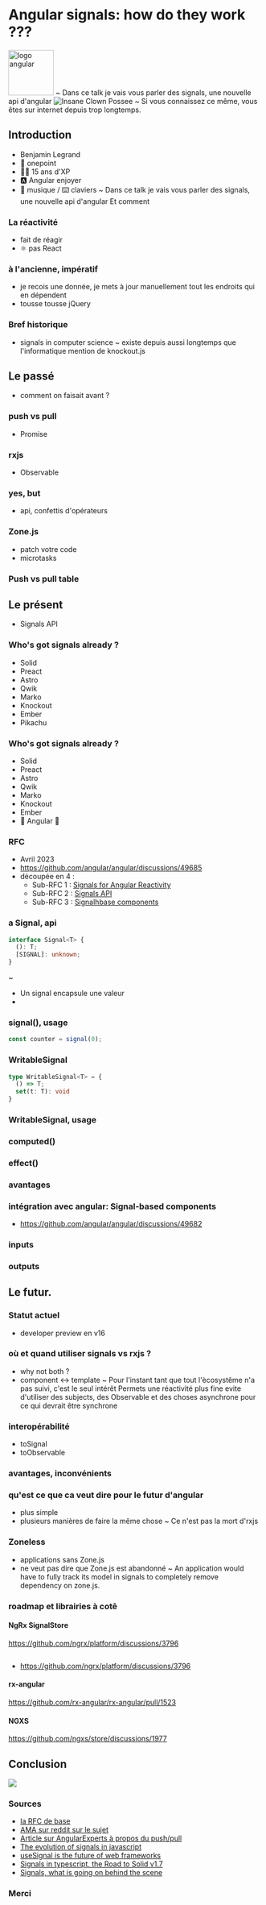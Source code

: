# Angular signals: how do they work ??? 

<img src="angular.svg" height="90vh" alt="logo angular"/>
~
Dans ce talk je vais vous parler des signals, une nouvelle api d'angular


<img src="icp-magnets.webp" alt="Insane Clown Possee">
~
Si vous connaissez ce même, vous êtes sur internet depuis trop longtemps.



## Introduction

- Benjamin Legrand
- 🏢 onepoint
- 🧙‍♂️ 15 ans d'XP
- 🅰️️ Angular enjoyer
- 🎸 musique / ⌨️ claviers
~
Dans ce talk je vais vous parler des signals, une nouvelle api d'angular
Et comment 


### La réactivité

- fait de réagir
- ⚛️ pas React


### à l'ancienne, impératif

- je recois une donnée, je mets à jour manuellement tout les endroits qui en dépendent
- tousse tousse jQuery


### Bref historique

- signals in computer science
~
existe depuis aussi longtemps que l'informatique
mention de knockout.js



## Le passé
- comment on faisait avant ?


### push vs pull

- Promise<Value>


### rxjs

- Observable<Value>


### yes, but

- api, confettis d'opérateurs


### Zone.js

- patch votre code
- microtasks


### Push vs pull table



## Le présent

- Signals API


### Who's got signals already ?

- Solid
- Preact
- Astro
- Qwik
- Marko
- Knockout
- Ember
- Pikachu


### Who's got signals already ?

- Solid
- Preact
- Astro
- Qwik
- Marko
- Knockout
- Ember
- 🎉 Angular 🎉




### RFC
- Avril 2023
- https://github.com/angular/angular/discussions/49685
- découpée en 4 :
  - Sub-RFC 1 : [Signals for Angular Reactivity](https://github.com/angular/angular/discussions/49684)
  - Sub-RFC 2 : [Signals API](https://github.com/angular/angular/discussions/49683)
  - Sub-RFC 3 : [Signalhbase components](https://github.com/angular/angular/discussions/49682)


### a Signal, api

```typescript
interface Signal<T> {
  (): T;
  [SIGNAL]: unknown;
}
```
~
- Un signal encapsule une valeur
- 


### signal(), usage

```typescript
const counter = signal(0);
```


### WritableSignal

```typescript
type WritableSignal<T> = {
  () => T;
  set(t: T): void
}
```


### WritableSignal, usage


### computed()


### effect()


### avantages


### intégration avec angular: Signal-based components

- https://github.com/angular/angular/discussions/49682


### inputs


### outputs



## Le futur.


### Statut actuel

- developer preview en v16


### où et quand utiliser signals vs rxjs ?

- why not both ?
- component <-> template
~
Pour l'instant tant que tout l'ècosystême n'a pas suivi, c'est le seul intérêt
Permets une réactivité plus fine
evite d'utiliser des subjects, des Observable et des choses asynchrone pour ce qui devrait être synchrone


### interopérabilité 

- toSignal
- toObservable


### avantages, inconvénients 


### qu'est ce que ca veut dire pour le futur d'angular

- plus simple
- plusieurs manières de faire la même chose
~
Ce n'est pas la mort d'rxjs


### Zoneless
- applications sans Zone.js
- ne veut pas dire que Zone.js est abandonné
~
An application would have to fully track its model in signals to completely remove dependency on zone.js.


### roadmap et librairies à cotê


#### NgRx SignalStore

https://github.com/ngrx/platform/discussions/3796
```
```
- https://github.com/ngrx/platform/discussions/3796


#### rx-angular

https://github.com/rx-angular/rx-angular/pull/1523


#### NGXS

https://github.com/ngxs/store/discussions/1977



## Conclusion

<img src="quoi-on-dit-des-signaux.jpg">


### Sources

- [la RFC de base](https://github.com/angular/angular/discussions/49685)
- [AMA sur reddit sur le sujet](https://www.reddit.com/r/Angular2/comments/12t7107/informal_ama_angular_signals_rfc/)
- [Article sur AngularExperts à propos du push/pull](https://angularexperts.io/blog/angular-signals-push-pull)
- [The evolution of signals in javascript](https://dev.to/this-is-learning/the-evolution-of-signals-in-javascript-8ob)
- [useSignal is the future of web frameworks](https://www.builder.io/blog/usesignal-is-the-future-of-web-frameworks)
- [Signals in typescript, the Road to Solid v1.7](https://www.youtube.com/watch?v=2fW6JaJHoCE)
- [Signals, what is going on behind the scene](https://itnext.io/signals-whats-going-on-behind-the-scenes-ec858589ea63)


### Merci

